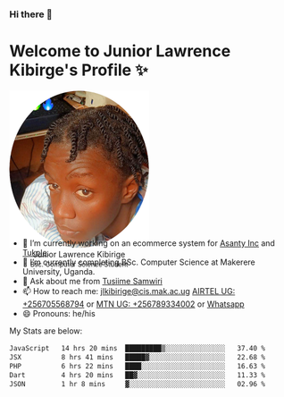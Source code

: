 ### Hi there 👋 
# Welcome to Junior Lawrence Kibirge's Profile ✨
<p align="center" style="border-radius:50%;width:250px;height:250px;">
  <img src="https://github.com/juniorkibirige/juniorkibirige/blob/main/cropped-twitter-pp.png" 
       alt="Profile picture from Twitter" /></br>
  <span align="center">Junior Lawrence Kibirige</span><br/>
  <small align="center" font-size="15">Bsc. Computer Science Student</small>
</p>

- 🔭 I’m currently working on an ecommerce system for [Asanty Inc](https://asanty.africa) and [Tukole](https://app.tukole.ug).
- 🌱 I’m currently completing BSc. Computer Science at Makerere University, Uganda.
- 💬 Ask about me from [Tusiime Samwiri](mailto:stusiime@asanty.africa)
- 📫 How to reach me: [jlkibirige@cis.mak.ac.ug](mailto:juniorkibirige@students.mak.ac.ug) [AIRTEL UG: +256705568794](tel:+256705568794) or [MTN UG: +256789334002](tel:+256789334002) or [Whatsapp](tel:+17602847072)
- 😄 Pronouns: he/his

My Stats are below:

<!--START_SECTION:waka-->
```text
JavaScript   14 hrs 20 mins  █████████▒░░░░░░░░░░░░░░░   37.40 % 
JSX          8 hrs 41 mins   █████▓░░░░░░░░░░░░░░░░░░░   22.68 % 
PHP          6 hrs 22 mins   ████░░░░░░░░░░░░░░░░░░░░░   16.63 % 
Dart         4 hrs 20 mins   ██▓░░░░░░░░░░░░░░░░░░░░░░   11.33 % 
JSON         1 hr 8 mins     ▓░░░░░░░░░░░░░░░░░░░░░░░░   02.96 % 
```
<!--END_SECTION:waka-->
